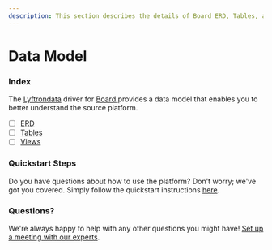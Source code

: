 ```yaml
---
description: This section describes the details of Board ERD, Tables, and Views.
---
```


# Data Model

### Index

The  [Lyftrondata](https://www.lyftrondata.com/) driver for [Board](https://www.lyftrondata.com/integration/board/)[ ](https://www.lyftrondata.com/integration/board/)provides a data model that enables you to better understand the source platform.

* [ ] [ERD](../../../business-analytics/board/data-model/erd.md)
* [ ] [Tables](../../../business-analytics/board/data-model/tables.md)
* [ ] [Views](../../../business-analytics/board/data-model/views.md)

### Quickstart Steps

Do you have questions about how to use the platform? Don't worry; we've got you covered. Simply follow the quickstart instructions [here](../../../../quickstart-steps.md).

### Questions? <a href="#questions" id="questions"></a>

We're always happy to help with any other questions you might have! [Set up a meeting with our experts](https://www.lyftrondata.com/book-a-meeting/).

